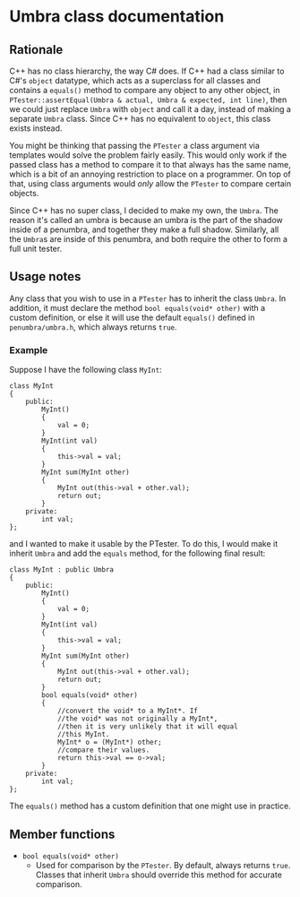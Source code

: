 # Umbra class documentation
## Rationale
C++ has no class hierarchy, the way C# does. If C++ had a class similar to C#'s `object` datatype, which acts as a superclass for all classes and contains a `equals()` method to compare any object to any other object, in `PTester::assertEqual(Umbra & actual, Umbra & expected, int line)`, then we could just replace `Umbra` with `object` and call it a day, instead of making a separate `Umbra` class. Since C++ has no equivalent to `object`, this class exists instead.

You might be thinking that passing the `PTester` a class argument via templates would solve the problem fairly easily. This would only work if the passed class has a method to compare it to that always has the same name, which is a bit of an annoying restriction to place on a programmer. On top of that, using class arguments would *only* allow the `PTester` to compare certain objects.

Since C++ has no super class, I decided to make my own, the `Umbra`. The reason it's called an umbra is because an umbra is the part of the shadow inside of a penumbra, and together they make a full shadow. Similarly, all the `Umbra`s are inside of this penumbra, and both require the other to form a full unit tester.
## Usage notes
Any class that you wish to use in a `PTester` has to inherit the class `Umbra`. In addition, it must declare the method `bool equals(void* other)` with a custom definition, or else it will use the default `equals()` defined in `penumbra/umbra.h`, which always returns `true`.
### Example
Suppose I have the following class `MyInt`:
```
class MyInt
{
    public:
        MyInt()
        {
            val = 0;
        }
        MyInt(int val)
        {
            this->val = val;
        }
        MyInt sum(MyInt other)
        {
            MyInt out(this->val + other.val);
            return out;
        }
    private:
        int val;
};
```
and I wanted to make it usable by the PTester. To do this, I would make it inherit `Umbra` and add the `equals` method, for the following final result:
```
class MyInt : public Umbra
{
    public:
        MyInt()
        {
            val = 0;
        }
        MyInt(int val)
        {
            this->val = val;
        }
        MyInt sum(MyInt other)
        {
            MyInt out(this->val + other.val);
            return out;
        }
        bool equals(void* other)
        {
            //convert the void* to a MyInt*. If 
            //the void* was not originally a MyInt*,
            //then it is very unlikely that it will equal
            //this MyInt.
            MyInt* o = (MyInt*) other;
            //compare their values.
            return this->val == o->val;
        }
    private:
        int val;
};
```
The `equals()` method has a custom definition that one might use in practice.

## Member functions
- `bool equals(void* other)`
    - Used for comparison by the `PTester`. By default, always returns `true`. Classes that inherit `Umbra` should override this method for accurate comparison.
